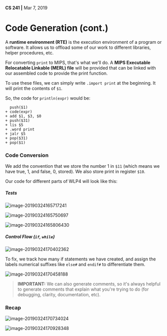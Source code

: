 __CS 241 |__ Mar 7, 2019

# Code Generation (cont.)

A **runtime environment (RTE)** is the execution environment of a program or software. It allows us to offload some of our work to different libraries, helper procedures, etc.

For converting `print` to MIPS, that's what we'll do. A **MIPS Executable Relocatable Linkable (MERL) file** will be provided that can be linked with our assembled code to provide the print function.

To use these files, we can simply write `.import print` at the beginning. It will print the contents of `$1`.

So, the code for `println(expr)` would be:

```
  push($1)
+ code(expr)
+ add $1, $3, $0
+ push($31)
+ lis $5
+ .word print
+ jalr $5
+ pop($31)
+ pop($1)
```

### Code Conversion

We add the convention that we store the number $1$ in `$11` (which means we have true, 1, and false, 0, stored). We also store print in register `$10`.

Our code for different parts of WLP4 will look like this:

##### Tests

![image-20190324165717241](assets/image-20190324165717241.png)



![image-20190324165750697](assets/image-20190324165750697.png)

![image-20190324165806430](assets/image-20190324165806430.png)

##### Control Flow (`if`, `while`)

![image-20190324170402362](assets/image-20190324170402362.png)

To fix, we track how many if statements we have created, and assign the labels numerical suffixes like `else#` and `endif#` to differentiate them.

![image-20190324170458188](assets/image-20190324170458188.png)

> **IMPORTANT:** We can also generate comments, so it's always helpful to generate comments that explain what you're trying to do (for debugging, clarity, documentation, etc).

### Recap

![image-20190324170734024](assets/image-20190324170734024.png)

![image-20190324170928348](assets/image-20190324170928348.png)


